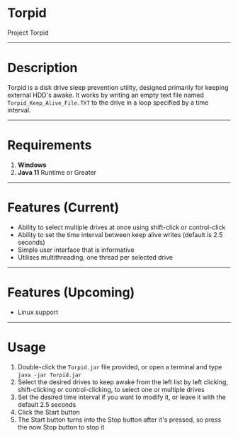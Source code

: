 # Torpid
Project Torpid

---

# Description

Torpid is a disk drive sleep prevention utility, designed primarily for keeping external HDD's awake. It works by writing an empty text file named `Torpid_Keep_Alive_File.TXT` to the drive in a loop specified by a time interval.

---

# Requirements

1. **Windows**
2. **Java 11** Runtime or Greater

---

# Features (Current)

* Ability to select multiple drives at once using shift-click or control-click
* Ability to set the time interval between keep alive writes (default is 2.5 seconds)
* Simple user interface that is informative
* Utilises multithreading, one thread per selected drive

---

# Features (Upcoming)

* Linux support

---

# Usage

1. Double-click the `Torpid.jar` file provided, or open a terminal and type `java -jar Torpid.jar`
2. Select the desired drives to keep awake from the left list by left clicking, shift-clicking or control-clicking, to select one or multiple drives
3. Set the desired time interval if you want to modify it, or leave it with the default 2.5 seconds
4. Click the Start button
5. The Start button turns into the Stop button after it's pressed, so press the now Stop button to stop it
